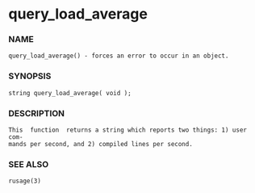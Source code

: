 # query_load_average

### NAME

    query_load_average() - forces an error to occur in an object.

### SYNOPSIS

    string query_load_average( void );

### DESCRIPTION

    This  function  returns a string which reports two things: 1) user com‐
    mands per second, and 2) compiled lines per second.

### SEE ALSO

    rusage(3)

